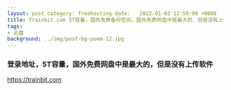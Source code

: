 ```yaml
---
layout: post category: freehosting date:   2022-01-03 12:50:00 +0800
title: Trainbit.com 5T容量，国外免费备份空间，国外免费网盘中是最大的，但是没有上传软件
tags:
- 云盘
background: ../img/post-bg-poem-12.jpg
---
```




### 登录地址，5T容量，国外免费网盘中是最大的，但是没有上传软件<br>
https://trainbit.com